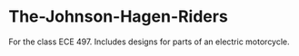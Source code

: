 # The-Johnson-Hagen-Riders
For the class ECE 497. Includes designs for parts of an electric motorcycle.

